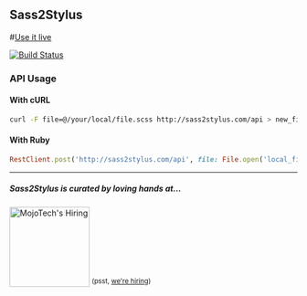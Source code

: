 Sass2Stylus
----------
#[Use it live](http://sass2stylus.com)

[![Build Status](https://travis-ci.org/mojotech/sass2stylus.svg)](https://travis-ci.org/mojotech/sass2stylus)

### API Usage

#### With cURL
```sh
curl -F file=@/your/local/file.scss http://sass2stylus.com/api > new_file.styl
```
#### With Ruby
```ruby
RestClient.post('http://sass2stylus.com/api', file: File.open('local_file.scss'))
```
---

##### Sass2Stylus is curated by loving hands at...
<a href="http://mojotech.com"><img width="140px" src="https://mojotech.github.io/sass2stylus/img/mojotech-logo.svg" title="MojoTech's Hiring"></a> <sup>(psst, [we're hiring](http://www.mojotech.com/jobs))</sup>
